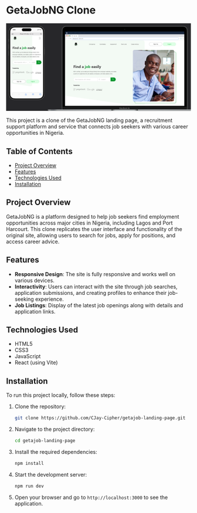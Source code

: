 # GetaJobNG Clone

![GetaJobNG](public/getajob.png)

This project is a clone of the GetaJobNG landing page, a recruitment support platform and service that connects job seekers with various career opportunities in Nigeria.

## Table of Contents

-   [Project Overview](#project-overview)
-   [Features](#features)
-   [Technologies Used](#technologies-used)
-   [Installation](#installation)

## Project Overview

GetaJobNG is a platform designed to help job seekers find employment opportunities across major cities in Nigeria, including Lagos and Port Harcourt. This clone replicates the user interface and functionality of the original site, allowing users to search for jobs, apply for positions, and access career advice.

## Features

-   **Responsive Design**: The site is fully responsive and works well on various devices.
-   **Interactivity**: Users can interact with the site through job searches, application submissions, and creating profiles to enhance their job-seeking experience.
-   **Job Listings**: Display of the latest job openings along with details and application links.

## Technologies Used

-   HTML5
-   CSS3
-   JavaScript
-   React (using Vite)

## Installation

To run this project locally, follow these steps:

1. Clone the repository:

    ```bash
    git clone https://github.com/CJay-Cipher/getajob-landing-page.git
    ```

2. Navigate to the project directory:

    ```bash
    cd getajob-landing-page
    ```

3. Install the required dependencies:

    ```bash
    npm install
    ```

4. Start the development server:

    ```bash
    npm run dev
    ```

5. Open your browser and go to `http://localhost:3000` to see the application.
